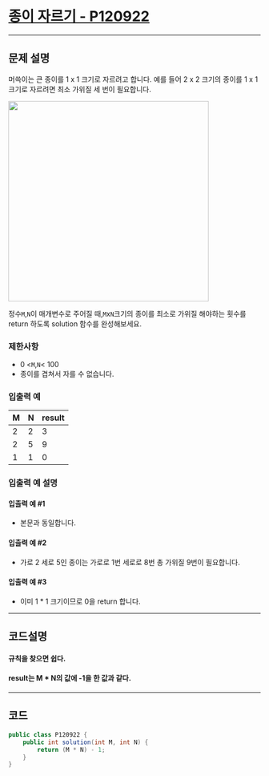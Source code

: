 # [종이 자르기 - P120922](https://school.programmers.co.kr/learn/courses/30/lessons/120922)

----

## 문제 설명

머쓱이는 큰 종이를 1 x 1 크기로 자르려고 합니다. 예를 들어 2 x 2 크기의 종이를 1 x 1 크기로 자르려면 최소 가위질 세 번이 필요합니다.

<img src="https://grepp-programmers.s3.ap-northeast-2.amazonaws.com/files/production/37cec804-18c5-4c58-95fc-37b4d52e6e7f/%E1%84%89%E1%85%B3%E1%84%8F%E1%85%B3%E1%84%85%E1%85%B5%E1%86%AB%E1%84%89%E1%85%A3%E1%86%BA%202022-07-25%20%E1%84%8B%E1%85%A9%E1%84%92%E1%85%AE%204.49.44.png" width="400">

정수`M`,`N`이 매개변수로 주어질 때,`M`x`N`크기의 종이를 최소로 가위질 해야하는 횟수를 return 하도록 solution 함수를 완성해보세요.

### 제한사항

- 0 <`M`,`N`< 100
- 종이를 겹쳐서 자를 수 없습니다.

### 입출력 예

| M   | N   | result |
|-----|-----|--------|
| 2   | 2   | 3      |
| 2   | 5   | 9      |
| 1   | 1   | 0      |

### 입출력 예 설명

#### 입출력 예 #1

- 본문과 동일합니다.

#### 입출력 예 #2

- 가로 2 세로 5인 종이는 가로로 1번 세로로 8번 총 가위질 9번이 필요합니다.

#### 입출력 예 #3

- 이미 1 * 1 크기이므로 0을 return 합니다.

----

## 코드설명

#### 규칙을 찾으면 쉽다.

#### result는 M * N의 값에 -1을 한 값과 같다.

----

## 코드

```` java
public class P120922 {
    public int solution(int M, int N) {
        return (M * N) - 1;
    }
}
````
